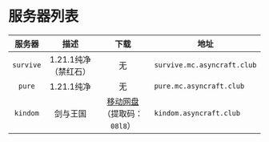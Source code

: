 ---
---

# 服务器列表

|   服务器   |      描述       |                                  下载                                  | 地址                         |
| :--------: | :-------------: | :--------------------------------------------------------------------: | ---------------------------- |
| `survive`  |    1.21.1纯净（禁红石）     |                                   无                                   | `survive.mc.asyncraft.club`  |
|   `pure`   |   1.21.1纯净    |                                   无                                   | `pure.mc.asyncraft.club`     |
|   `kindom`   |  剑与王国  | [移动网盘](https://caiyun.139.com/m/i?2hoSJwaY8edo5)（提取码：`08l8`） | `kindom.asyncraft.club` |
